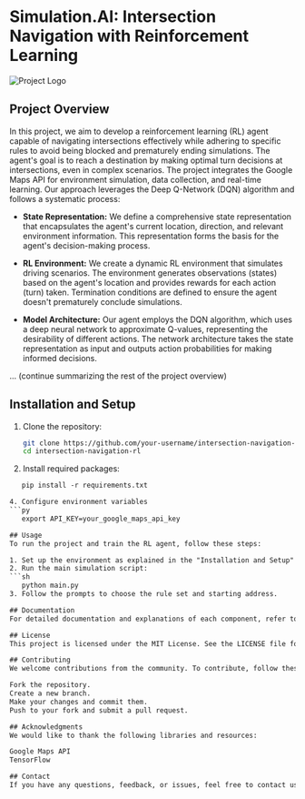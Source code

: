 # Simulation.AI: Intersection Navigation with Reinforcement Learning

![Project Logo](Project_Logo.png)

## Project Overview

In this project, we aim to develop a reinforcement learning (RL) agent capable of navigating intersections effectively while adhering to specific rules to avoid being blocked and prematurely ending simulations. The agent's goal is to reach a destination by making optimal turn decisions at intersections, even in complex scenarios. The project integrates the Google Maps API for environment simulation, data collection, and real-time learning. Our approach leverages the Deep Q-Network (DQN) algorithm and follows a systematic process:

- **State Representation:** We define a comprehensive state representation that encapsulates the agent's current location, direction, and relevant environment information. This representation forms the basis for the agent's decision-making process.

- **RL Environment:** We create a dynamic RL environment that simulates driving scenarios. The environment generates observations (states) based on the agent's location and provides rewards for each action (turn) taken. Termination conditions are defined to ensure the agent doesn't prematurely conclude simulations.

- **Model Architecture:** Our agent employs the DQN algorithm, which uses a deep neural network to approximate Q-values, representing the desirability of different actions. The network architecture takes the state representation as input and outputs action probabilities for making informed decisions.

... (continue summarizing the rest of the project overview)

## Installation and Setup

1. Clone the repository:
   ```sh
   git clone https://github.com/your-username/intersection-navigation-rl.git
   cd intersection-navigation-rl

2. Install required packages:
```txt
   pip install -r requirements.txt

4. Configure environment variables
```py
   export API_KEY=your_google_maps_api_key

## Usage
To run the project and train the RL agent, follow these steps:

1. Set up the environment as explained in the "Installation and Setup" section.
2. Run the main simulation script:
```sh
   python main.py
3. Follow the prompts to choose the rule set and starting address.

## Documentation
For detailed documentation and explanations of each component, refer to the documentation folder.

## License
This project is licensed under the MIT License. See the LICENSE file for details.

## Contributing
We welcome contributions from the community. To contribute, follow these steps:

Fork the repository.
Create a new branch.
Make your changes and commit them.
Push to your fork and submit a pull request.

## Acknowledgments
We would like to thank the following libraries and resources:

Google Maps API
TensorFlow

## Contact
If you have any questions, feedback, or issues, feel free to contact us.



